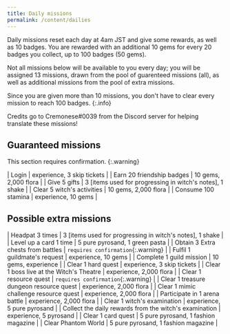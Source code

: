 ```yaml
---
title: Daily missions
permalink: /content/dailies
---
```


Daily missions reset each day at 4am JST and give some rewards, as well as 10
badges. You are rewarded with an additional 10 gems for every 20 badges you
collect, up to 100 badges (50 gems).

Not all missions below will be available to you every day; you will be assigned
13 missions, drawn from the pool of guarenteed missions (all), as well as
additional missions from the pool of extra missions.

Since you are given more than 10 missions, you don't have to clear every mission
to reach 100 badges.
{:.info}

Credits go to Cremonese#0039 from the Discord server for helping translate these
missions!

## Guaranteed missions

This section requires confirmation.
{:.warning}

| Login                      | experience, 3 skip tickets                               |
| Earn 20 friendship badges  | 10 gems, 2,000 flora                                     |
| Give 5 gifts               | 3 [items used for progressing in witch's notes], 1 shake |
| Clear 5 witch's activities | 10 gems, 2,000 flora                                     |
| Consume 100 stamina        | experience, 10 gems                                      |

## Possible extra missions

| Headpat 3 times                                        | 3 [items used for progressing in witch's notes], 1 shake |
| Level up a card 1 time                                 | 5 pure pyrosand, 1 green pasta                           |
| Obtain 3 Extra chests from battles                     | `requires confirmation`{:.warning}                       |
| Fulfil 1 guildmate's request                           | experience, 10 gems                                      |
| Complete 1 guild mission                               | 10 gems, experience                                      |
| Clear 1 hard quest                                     | experience, 3 skip tickets                               |
| Clear 1 boss live at the Witch's Theatre               | experience, 2,000 flora                                  |
| Clear 1 resource quest                                 | `requires confirmation`{:.warning}                       |
| Clear 1 treasure dungeon resource quest                | experience, 2,000 flora                                  |
| Clear 1 mimic challenge resource quest                 | experience, 2,000 flora                                  |
| Participate in 1 arena battle                          | experience, 2,000 flora                                  |
| Clear 1 witch's examination                            | experience, 5 pure pyrosand                              |
| Collect the daily rewards from the witch's examination | experience, 5 pyrosand                                   |
| Clear 1 card quest                                     | 5 pure pyrosand, 1 fashion magazine                      |
| Clear Phantom World                                    | 5 pure pyrosand, 1 fashion magazine                      |
